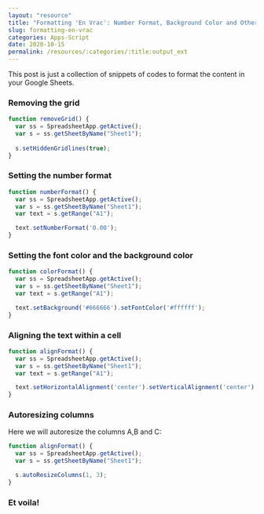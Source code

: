 ```yaml
---
layout: "resource"
title: "Formatting 'En Vrac': Number Format, Background Color and Other" 
slug: formatting-en-vrac
categories: Apps-Script
date: 2020-10-15
permalink: /resources/:categories/:title:output_ext
---
```


This post is just a collection of snippets of codes to format the content in your Google Sheets.

### Removing the grid

```javascript
function removeGrid() {
  var ss = SpreadsheetApp.getActive();
  var s = ss.getSheetByName("Sheet1");
  
  s.setHiddenGridlines(true);
}
```

### Setting the number format

```javascript
function numberFormat() {
  var ss = SpreadsheetApp.getActive();
  var s = ss.getSheetByName("Sheet1");
  var text = s.getRange("A1");

  text.setNumberFormat('0.00');
}
```

### Setting the font color and the background color

```javascript
function colorFormat() {
  var ss = SpreadsheetApp.getActive();
  var s = ss.getSheetByName("Sheet1");
  var text = s.getRange("A1");

  text.setBackground('#666666').setFontColor('#ffffff');
}
```

### Aligning the text within a cell

```javascript
function alignFormat() {
  var ss = SpreadsheetApp.getActive();
  var s = ss.getSheetByName("Sheet1");
  var text = s.getRange("A1");

  text.setHorizontalAlignment('center').setVerticalAlignment('center');
}
```

### Autoresizing columns

Here we will autoresize the columns A,B and C:

```javascript
function alignFormat() {
  var ss = SpreadsheetApp.getActive();
  var s = ss.getSheetByName("Sheet1");

  s.autoResizeColumns(1, 3);  
}
```


### Et voila!